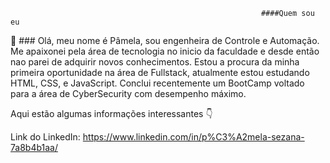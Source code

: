                    											####Quem sou eu
                                       
   
   🔭 ### Olá, meu nome é Pâmela, sou engenheira de Controle e Automação.
      Me apaixonei pela área de tecnologia no inicio da faculdade e desde então nao parei de adquirir novos conhecimentos.
      Estou a procura da minha primeira oportunidade na área de Fullstack, atualmente estou estudando HTML, CSS, e JavaScript.
      Conclui recentemente um BootCamp voltado para a área de CyberSecurity com desempenho máximo.
      
      
  Aqui estão algumas informações interessantes :point_down:
 
 Link do LinkedIn: <https://www.linkedin.com/in/p%C3%A2mela-sezana-7a8b4b1aa/>
